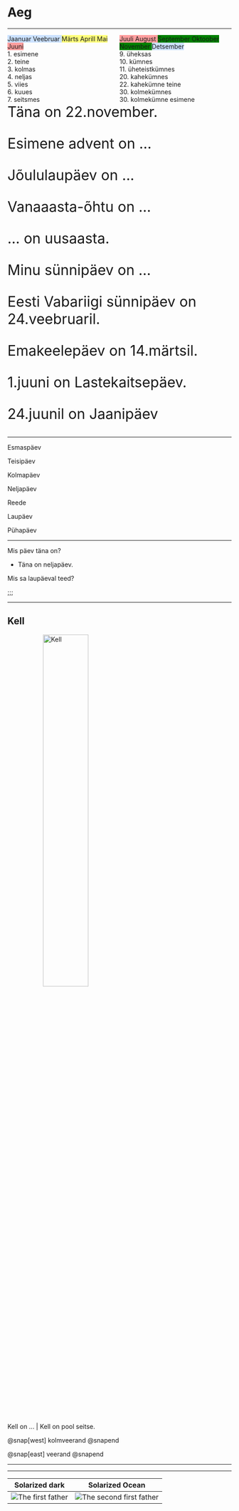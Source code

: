 # Aeg

---
<div style="text-align: left; float: left; width: 50%;">
<span style="background-color: #cbe1ff;">
Jaanuar  
Veebruar  
</span>
<span style="background-color: #ffff7c;">
Märts  
Aprill  
Mai  
</span>
<span style="background-color: #ff9e9e;">
Juuni  
</span>  
</div>

<div style="text-align: left; float: left; width: 50%;">
<span style="background-color: #ff9e9e;">
Juuli  
August  
</span>
<span style="background-color: green;">
September  
Oktoober  
November  
</span>
<span style="background-color: #cbe1ff;">
Detsember
</span>
</div>

---

<div style="text-align: left; float: left; width: 50%;">
<span>1. esimene  </span><br>
<span>2. teine  </span><br>
<span>3. kolmas  </span><br>
<span>4. neljas  </span><br>
<span>5. viies  </span><br>
<span>6. kuues  </span><br>
<span>7. seitsmes</span><br>
</div>


<div style="text-align: left; float: left; width: 50%;">
<span>9. üheksas</span><br>
<span>10. kümnes</span><br>
<span>11. üheteistkümnes</span><br>
<span>20. kahekümnes</span><br>
<span>22. kahekümne teine</span><br>
<span>30. kolmekümnes</span><br>
<span>30. kolmekümne esimene</span><br>
</div>


---
<div style="font-size: 2rem; text-align: left;">
Täna on 22.november. <br>

Esimene advent on ...<br>

Jõululaupäev on ...<br>

Vanaaasta-õhtu on ...<br>

 ... on uusaasta.<br>

Minu sünnipäev on ...<br>

Eesti Vabariigi sünnipäev on 24.veebruaril.<br>

Emakeelepäev on 14.märtsil.<br>

1.juuni on Lastekaitsepäev.<br>

24.juunil on Jaanipäev<br>
</div>

---

Esmaspäev

Teisipäev

Kolmapäev

Neljapäev

Reede

Laupäev

Pühapäev

---

Mis päev täna on?

- Täna on neljapäev.

Mis sa laupäeval teed?

;;;


---
## Kell
<img alt="Kell" src="https://proxy.duckduckgo.com/iu/?u=https%3A%2F%2Fll-us-i5.wal.co%2Fasr%2F2f10e09c-a676-465b-92a9-bdf0f1c7221e_1.aca3f7afc69e0aa13cc8996fee833245.jpeg-1c40199e0c62260cd7359d6239220f62e2241194-optim-2000x2000.jpg&f=1" style="width: 45%; margin-left: 5rem; border: none; background: none; box-shadow: none;" />

Kell on ... | Kell on pool seitse.  

@snap[west]
kolmveerand
@snapend

@snap[east]
veerand
@snapend




---

---

Solarized dark             |  Solarized Ocean
:-------------------------:|:-------------------------:
![The first father][First Father]  |  ![The second first father][Second Father]

[First Father]: http://octodex.github.com/images/founding-father.jpg
[Second Father]: http://octodex.github.com/images/foundingfather_v2.png
<br>
